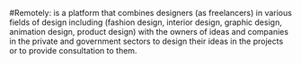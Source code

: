  #Remotely:
is a platform that combines designers (as freelancers) in various fields of design including (fashion design, interior design, graphic design, animation design, product design) with the owners of ideas and companies in the private and government sectors to design their ideas in the projects or to provide consultation to them.
